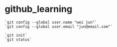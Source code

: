 # github_learning
    `git config --global user.name "wei jun"`
    `git config --global user.email "jun@email.com"` 

    `git init`
    `git status`
    
